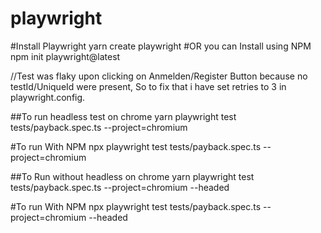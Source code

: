 # playwright

#Install Playwright
yarn create playwright
#OR you can Install using NPM
npm init playwright@latest

//Test was flaky upon clicking on Anmelden/Register Button because no testId/UniqueId were present, So to fix that i have set retries to 3 in playwright.config.

##To run headless test on chrome
yarn playwright test tests/payback.spec.ts --project=chromium

#To run With NPM
npx playwright test tests/payback.spec.ts --project=chromium

##To Run without headless on chrome
yarn playwright test tests/payback.spec.ts --project=chromium --headed

#To run With NPM
npx playwright test tests/payback.spec.ts --project=chromium --headed
